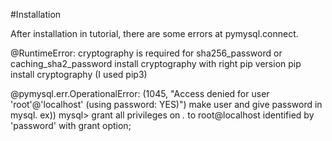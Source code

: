 #Installation

After installation in tutorial, there are some errors at pymysql.connect.

@RuntimeError: cryptography is required for sha256_password or caching_sha2_password
install cryptography with right pip version
pip install cryptography (I used pip3)

@pymysql.err.OperationalError: (1045, "Access denied for user 'root'@'localhost' (using password: YES)")
make user and give password in mysql.
ex)) mysql> grant all privileges on *.* to root@localhost identified by 'password' with grant option;
